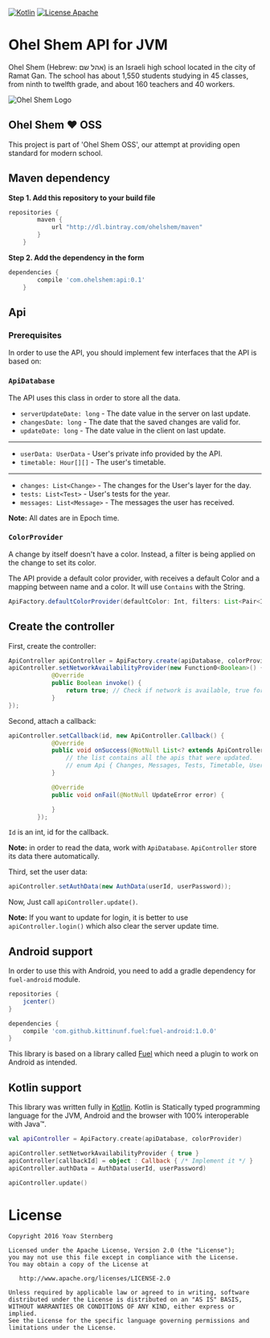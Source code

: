 [![Kotlin](https://img.shields.io/badge/kotlin-1.0.0-blue.svg)](http://kotlinlang.org) [![License Apache](https://img.shields.io/badge/License-Apache%202.0-red.svg)](http://www.apache.org/licenses/LICENSE-2.0)

Ohel Shem API for JVM
=====================
Ohel Shem (Hebrew: אהל שם‎) is an Israeli high school located in the city of Ramat Gan. 
The school has about 1,550 students studying in 45 classes, from ninth to twelfth grade, and about 160 teachers and 40 workers.

![Ohel Shem Logo](http://i.imgur.com/Yy1Z5aX.png)

## Ohel Shem :heart: OSS
This project is part of 'Ohel Shem OSS', our attempt at providing open standard for modern school.

## Maven dependency
**Step 1. Add this repository to your build file**
```groovy
repositories {
	    maven {
            url "http://dl.bintray.com/ohelshem/maven" 
        }
	}
```
**Step 2. Add the dependency in the form**
```groovy
dependencies {
	    compile 'com.ohelshem:api:0.1'
	}
```


## Api

### Prerequisites
In order to use the API, you should implement few interfaces that the API is based on:

### `ApiDatabase`
The API uses this class in order to store all the data.

* `serverUpdateDate: long` - The date value in the server on last update.
* `changesDate: long` - The date that the saved changes are valid for.
* `updateDate: long` - The date value in the client on last update.

___

* `userData: UserData` - User's private info provided by the API.
* `timetable: Hour[][]` - The user's timetable.

___

* `changes: List<Change>` - The changes for the User's layer for the day.
* `tests: List<Test>` - User's tests for the year.
* `messages: List<Message>` - The messages the user has received.

**Note:** All dates are in Epoch time.

### `ColorProvider`
A change by itself doesn't have a color. Instead, a filter is being applied on the change
to set its color.

The API provide a default color provider, with receives a default Color and a mapping between 
name and a color. It will use `Contains` with the String.

```java
ApiFactory.defaultColorProvider(defaultColor: Int, filters: List<Pair<Int, String>> | Map<String, Int>)

```

## Create the controller
First, create the controller:

```java
ApiController apiController = ApiFactory.create(apiDatabase, colorProvider)
apiController.setNetworkAvailabilityProvider(new Function0<Boolean>() {
            @Override
            public Boolean invoke() {
                return true; // Check if network is available, true for available
            }
});
```

Second, attach a callback:

```java
apiController.setCallback(id, new ApiController.Callback() {
            @Override
            public void onSuccess(@NotNull List<? extends ApiController.Api> apis) {
                // the list contains all the apis that were updated.
                // enum Api { Changes, Messages, Tests, Timetable, UserData }
            }

            @Override
            public void onFail(@NotNull UpdateError error) {

            }
        });
```

`Id` is an int, id for the callback.

**Note:** in order to read the data, work with `ApiDatabase`. `ApiController` store its data there automatically.

Third, set the user data:

```java
apiController.setAuthData(new AuthData(userId, userPassword));
```

Now, Just call `apiController.update()`.

**Note:** If you want to update for login, it is better to use `apiController.login()` which also clear the server update time.

## Android support
In order to use this with Android, you need to add a gradle dependency for `fuel-android` module.

```groovy
repositories {
    jcenter()
}

dependencies {
    compile 'com.github.kittinunf.fuel:fuel-android:1.0.0'
}
```

This library is based on a library called [Fuel](https://github.com/kittinunf/Fuel) which need a plugin to work on Android as intended.

## Kotlin support
This library was written fully in [Kotlin](https://kotlinlang.org/). Kotlin is Statically typed programming language
for the JVM, Android and the browser with 100% interoperable with Java™.

```kotlin
val apiController = ApiFactory.create(apiDatabase, colorProvider)

apiController.setNetworkAvailabilityProvider { true }
apiController[callbackId] = object : Callback { /* Implement it */ }
apiController.authData = AuthData(userId, userPassword)

apiController.update()
```

# License

```
Copyright 2016 Yoav Sternberg

Licensed under the Apache License, Version 2.0 (the "License");
you may not use this file except in compliance with the License.
You may obtain a copy of the License at

   http://www.apache.org/licenses/LICENSE-2.0

Unless required by applicable law or agreed to in writing, software
distributed under the License is distributed on an "AS IS" BASIS,
WITHOUT WARRANTIES OR CONDITIONS OF ANY KIND, either express or implied.
See the License for the specific language governing permissions and
limitations under the License.
```
